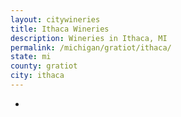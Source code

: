 ```yaml
---
layout: citywineries
title: Ithaca Wineries
description: Wineries in Ithaca, MI
permalink: /michigan/gratiot/ithaca/
state: mi
county: gratiot
city: ithaca
---
```

-
